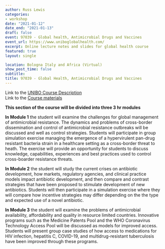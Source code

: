 ```yaml
---
author: Russ Lewis
categories:
- workshop
date: "2021-01-12"
date_end: "2021-01-13"
draft: false
event: 97039 - Global health, Antimicrobial Drugs and Vaccines
event_url: https://www.uniboglobalhealth.com/
excerpt: Online lecture notes and slides for global health course
featured: true
layout: single

location: Bologna Italy and Africa (Virtual)
show_post_time: false
subtitle: 
title: 97039 - Global Health, Antimicrobial Drugs and Vaccines
---
```


Link to the [UNIBO Course Description](https://www.unibo.it/sitoweb/russeledward.lewis/didattica)<br>
Link to the [Course materials ](https://www.uniboglobalhealth.com/)

**This section of the course will be divided into three 3 hr modules**

**In Module 1** the student will examine the challenges for global management of antimicrobial resistance. The dynamics and problems of cross-border dissemination and control of antimicrobial resistance outbreaks will be discussed and well as control strategies. Students will participate in group simulation exercise managing the emergence of a hypervirulent pan-drug resistant bacteria strain in a healthcare setting as a cross-border threat to heath. The exercise will provide an opportunity for students to discuss knowledge, capabilities, experiences and best practices used to control cross-boarder resistance threats.
<br>

**In Module 2** the student will study the current crises on antibiotic development, how markets, regulatory agencies, and clinical practice models impact antibiotic development, and then compare and contrast strategies that have been proposed to stimulate development of new antibiotics. Students will then participate in a simulation exercise where they will compare how incentive strategies may differ depending on the the type and expected use of a novel antibiotic.
<br>

**In Module 3** the student will examine the problems of antimicrobial availability, affordability and quality in resource limited countries. Innovative programs such as the Medicine Patents Pool and the WHO Coronavirus Technology Access Pool will be discussed as models for improved access. Students will present group case studies of how access to medications for HIV infection, hepatitis C, COVID-19, and multidrug-resistant tuberculosis have been improved through these programs.
